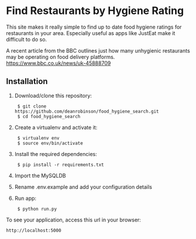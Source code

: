 # Find Restaurants by Hygiene Rating
This site makes it really simple to find up to date food hygiene ratings for restaurants in your area. Especially useful as apps like JustEat make it difficult to do so.

A recent article from the BBC outlines just how many unhygienic restaurants may be operating on food delivery platforms. https://www.bbc.co.uk/news/uk-45888709

## Installation
1) Download/clone this repository:

		$ git clone https://github.com/deanrobinson/food_hygiene_search.git
		$ cd food_hygiene_search

2) Create a virtualenv and activate it:

		$ virtualenv env
		$ source env/bin/activate

3) Install the required dependencies:

		$ pip install -r requirements.txt

4) Import the MySQLDB
5) Rename .env.example and add your configuration details
6) Run app:

		$ python run.py

To see your application, access this url in your browser:

	http://localhost:5000
